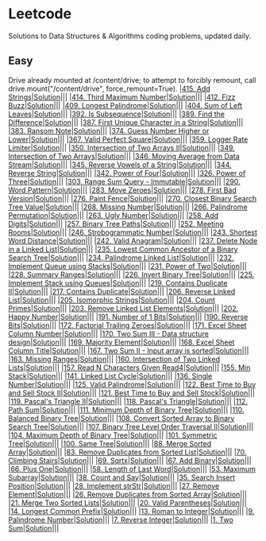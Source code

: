 # Leetcode
Solutions to Data Structures & Algorithms coding problems, updated daily.

## Easy
Drive already mounted at /content/drive; to attempt to forcibly remount, call drive.mount("/content/drive", force_remount=True).
|[415. Add Strings](../main/add-strings/README.md)|[Solution](../main/add-strings/add-strings.py)|||
|[414. Third Maximum Number](../main/third-maximum-number/README.md)|[Solution](../main/third-maximum-number/third-maximum-number.py)|||
|[412. Fizz Buzz](../main/fizz-buzz/README.md)|[Solution](../main/fizz-buzz/fizz-buzz.py)|||
|[409. Longest Palindrome](../main/longest-palindrome/README.md)|[Solution](../main/longest-palindrome/longest-palindrome.py)|||
|[404. Sum of Left Leaves](../main/sum-of-left-leaves/README.md)|[Solution](../main/sum-of-left-leaves/sum-of-left-leaves.py)|||
|[392. Is Subsequence](../main/is-subsequence/README.md)|[Solution](../main/is-subsequence/is-subsequence.py)|||
|[389. Find the Difference](../main/find-the-difference/README.md)|[Solution](../main/find-the-difference/find-the-difference.py)|||
|[387. First Unique Character in a String](../main/first-unique-character-in-a-string/README.md)|[Solution](../main/first-unique-character-in-a-string/first-unique-character-in-a-string.py)|||
|[383. Ransom Note](../main/ransom-note/README.md)|[Solution](../main/ransom-note/ransom-note.py)|||
|[374. Guess Number Higher or Lower](../main/guess-number-higher-or-lower/README.md)|[Solution](../main/guess-number-higher-or-lower/guess-number-higher-or-lower.py)|||
|[367. Valid Perfect Square](../main/valid-perfect-square/README.md)|[Solution](../main/valid-perfect-square/valid-perfect-square.py)|||
|[359. Logger Rate Limiter](../main/logger-rate-limiter/README.md)|[Solution](../main/logger-rate-limiter/logger-rate-limiter.py)|||
|[350. Intersection of Two Arrays II](../main/intersection-of-two-arrays-ii/README.md)|[Solution](../main/intersection-of-two-arrays-ii/intersection-of-two-arrays-ii.py)|||
|[349. Intersection of Two Arrays](../main/intersection-of-two-arrays/README.md)|[Solution](../main/intersection-of-two-arrays/intersection-of-two-arrays.py)|||
|[346. Moving Average from Data Stream](../main/moving-average-from-data-stream/README.md)|[Solution](../main/moving-average-from-data-stream/moving-average-from-data-stream.py)|||
|[345. Reverse Vowels of a String](../main/reverse-vowels-of-a-string/README.md)|[Solution](../main/reverse-vowels-of-a-string/reverse-vowels-of-a-string.py)|||
|[344. Reverse String](../main/reverse-string/README.md)|[Solution](../main/reverse-string/reverse-string.py)|||
|[342. Power of Four](../main/power-of-four/README.md)|[Solution](../main/power-of-four/power-of-four.py)|||
|[326. Power of Three](../main/power-of-three/README.md)|[Solution](../main/power-of-three/power-of-three.py)|||
|[303. Range Sum Query - Immutable](../main/range-sum-queryimmutable/README.md)|[Solution](../main/range-sum-queryimmutable/range-sum-queryimmutable.py)|||
|[290. Word Pattern](../main/word-pattern/README.md)|[Solution](../main/word-pattern/word-pattern.py)|||
|[283. Move Zeroes](../main/move-zeroes/README.md)|[Solution](../main/move-zeroes/move-zeroes.py)|||
|[278. First Bad Version](../main/first-bad-version/README.md)|[Solution](../main/first-bad-version/first-bad-version.py)|||
|[276. Paint Fence](../main/paint-fence/README.md)|[Solution](../main/paint-fence/paint-fence.py)|||
|[270. Closest Binary Search Tree Value](../main/closest-binary-search-tree-value/README.md)|[Solution](../main/closest-binary-search-tree-value/closest-binary-search-tree-value.py)|||
|[268. Missing Number](../main/missing-number/README.md)|[Solution](../main/missing-number/missing-number.py)|||
|[266. Palindrome Permutation](../main/palindrome-permutation/README.md)|[Solution](../main/palindrome-permutation/palindrome-permutation.py)|||
|[263. Ugly Number](../main/ugly-number/README.md)|[Solution](../main/ugly-number/ugly-number.py)|||
|[258. Add Digits](../main/add-digits/README.md)|[Solution](../main/add-digits/add-digits.py)|||
|[257. Binary Tree Paths](../main/binary-tree-paths/README.md)|[Solution](../main/binary-tree-paths/binary-tree-paths.py)|||
|[252. Meeting Rooms](../main/meeting-rooms/README.md)|[Solution](../main/meeting-rooms/meeting-rooms.py)|||
|[246. Strobogrammatic Number](../main/strobogrammatic-number/README.md)|[Solution](../main/strobogrammatic-number/strobogrammatic-number.py)|||
|[243. Shortest Word Distance](../main/shortest-word-distance/README.md)|[Solution](../main/shortest-word-distance/shortest-word-distance.py)|||
|[242. Valid Anagram](../main/valid-anagram/README.md)|[Solution](../main/valid-anagram/valid-anagram.py)|||
|[237. Delete Node in a Linked List](../main/delete-node-in-a-linked-list/README.md)|[Solution](../main/delete-node-in-a-linked-list/delete-node-in-a-linked-list.py)|||
|[235. Lowest Common Ancestor of a Binary Search Tree](../main/lowest-common-ancestor-of-a-binary-search-tree/README.md)|[Solution](../main/lowest-common-ancestor-of-a-binary-search-tree/lowest-common-ancestor-of-a-binary-search-tree.py)|||
|[234. Palindrome Linked List](../main/palindrome-linked-list/README.md)|[Solution](../main/palindrome-linked-list/palindrome-linked-list.py)|||
|[232. Implement Queue using Stacks](../main/implement-queue-using-stacks/README.md)|[Solution](../main/implement-queue-using-stacks/implement-queue-using-stacks.py)|||
|[231. Power of Two](../main/power-of-two/README.md)|[Solution](../main/power-of-two/power-of-two.py)|||
|[228. Summary Ranges](../main/summary-ranges/README.md)|[Solution](../main/summary-ranges/summary-ranges.py)|||
|[226. Invert Binary Tree](../main/invert-binary-tree/README.md)|[Solution](../main/invert-binary-tree/invert-binary-tree.py)|||
|[225. Implement Stack using Queues](../main/implement-stack-using-queues/README.md)|[Solution](../main/implement-stack-using-queues/implement-stack-using-queues.py)|||
|[219. Contains Duplicate II](../main/contains-duplicate-ii/README.md)|[Solution](../main/contains-duplicate-ii/contains-duplicate-ii.py)|||
|[217. Contains Duplicate](../main/contains-duplicate/README.md)|[Solution](../main/contains-duplicate/contains-duplicate.py)|||
|[206. Reverse Linked List](../main/reverse-linked-list/README.md)|[Solution](../main/reverse-linked-list/reverse-linked-list.py)|||
|[205. Isomorphic Strings](../main/isomorphic-strings/README.md)|[Solution](../main/isomorphic-strings/isomorphic-strings.py)|||
|[204. Count Primes](../main/count-primes/README.md)|[Solution](../main/count-primes/count-primes.py)|||
|[203. Remove Linked List Elements](../main/remove-linked-list-elements/README.md)|[Solution](../main/remove-linked-list-elements/remove-linked-list-elements.py)|||
|[202. Happy Number](../main/happy-number/README.md)|[Solution](../main/happy-number/happy-number.py)|||
|[191. Number of 1 Bits](../main/number-of-1-bits/README.md)|[Solution](../main/number-of-1-bits/number-of-1-bits.py)|||
|[190. Reverse Bits](../main/reverse-bits/README.md)|[Solution](../main/reverse-bits/reverse-bits.py)|||
|[172. Factorial Trailing Zeroes](../main/factorial-trailing-zeroes/README.md)|[Solution](../main/factorial-trailing-zeroes/factorial-trailing-zeroes.py)|||
|[171. Excel Sheet Column Number](../main/excel-sheet-column-number/README.md)|[Solution](../main/excel-sheet-column-number/excel-sheet-column-number.py)|||
|[170. Two Sum III - Data structure design](../main/two-sum-iiidata-structure-design/README.md)|[Solution](../main/two-sum-iiidata-structure-design/two-sum-iiidata-structure-design.py)|||
|[169. Majority Element](../main/majority-element/README.md)|[Solution](../main/majority-element/majority-element.py)|||
|[168. Excel Sheet Column Title](../main/excel-sheet-column-title/README.md)|[Solution](../main/excel-sheet-column-title/excel-sheet-column-title.py)|||
|[167. Two Sum II - Input array is sorted](../main/two-sum-iiinput-array-is-sorted/README.md)|[Solution](../main/two-sum-iiinput-array-is-sorted/two-sum-iiinput-array-is-sorted.py)|||
|[163. Missing Ranges](../main/missing-ranges/README.md)|[Solution](../main/missing-ranges/missing-ranges.py)|||
|[160. Intersection of Two Linked Lists](../main/intersection-of-two-linked-lists/README.md)|[Solution](../main/intersection-of-two-linked-lists/intersection-of-two-linked-lists.py)|||
|[157. Read N Characters Given Read4](../main/read-n-characters-given-read4/README.md)|[Solution](../main/read-n-characters-given-read4/read-n-characters-given-read4.py)|||
|[155. Min Stack](../main/min-stack/README.md)|[Solution](../main/min-stack/min-stack.py)|||
|[141. Linked List Cycle](../main/linked-list-cycle/README.md)|[Solution](../main/linked-list-cycle/linked-list-cycle.py)|||
|[136. Single Number](../main/single-number/README.md)|[Solution](../main/single-number/single-number.py)|||
|[125. Valid Palindrome](../main/valid-palindrome/README.md)|[Solution](../main/valid-palindrome/valid-palindrome.py)|||
|[122. Best Time to Buy and Sell Stock II](../main/best-time-to-buy-and-sell-stock-ii/README.md)|[Solution](../main/best-time-to-buy-and-sell-stock-ii/best-time-to-buy-and-sell-stock-ii.py)|||
|[121. Best Time to Buy and Sell Stock](../main/best-time-to-buy-and-sell-stock/README.md)|[Solution](../main/best-time-to-buy-and-sell-stock/best-time-to-buy-and-sell-stock.py)|||
|[119. Pascal's Triangle II](../main/pascals-triangle-ii/README.md)|[Solution](../main/pascals-triangle-ii/pascals-triangle-ii.py)|||
|[118. Pascal's Triangle](../main/pascals-triangle/README.md)|[Solution](../main/pascals-triangle/pascals-triangle.py)|||
|[112. Path Sum](../main/path-sum/README.md)|[Solution](../main/path-sum/path-sum.py)|||
|[111. Minimum Depth of Binary Tree](../main/minimum-depth-of-binary-tree/README.md)|[Solution](../main/minimum-depth-of-binary-tree/minimum-depth-of-binary-tree.py)|||
|[110. Balanced Binary Tree](../main/balanced-binary-tree/README.md)|[Solution](../main/balanced-binary-tree/balanced-binary-tree.py)|||
|[108. Convert Sorted Array to Binary Search Tree](../main/convert-sorted-array-to-binary-search-tree/README.md)|[Solution](../main/convert-sorted-array-to-binary-search-tree/convert-sorted-array-to-binary-search-tree.py)|||
|[107. Binary Tree Level Order Traversal II](../main/binary-tree-level-order-traversal-ii/README.md)|[Solution](../main/binary-tree-level-order-traversal-ii/binary-tree-level-order-traversal-ii.py)|||
|[104. Maximum Depth of Binary Tree](../main/maximum-depth-of-binary-tree/README.md)|[Solution](../main/maximum-depth-of-binary-tree/maximum-depth-of-binary-tree.py)|||
|[101. Symmetric Tree](../main/symmetric-tree/README.md)|[Solution](../main/symmetric-tree/symmetric-tree.py)|||
|[100. Same Tree](../main/same-tree/README.md)|[Solution](../main/same-tree/same-tree.py)|||
|[88. Merge Sorted Array](../main/merge-sorted-array/README.md)|[Solution](../main/merge-sorted-array/merge-sorted-array.py)|||
|[83. Remove Duplicates from Sorted List](../main/remove-duplicates-from-sorted-list/README.md)|[Solution](../main/remove-duplicates-from-sorted-list/remove-duplicates-from-sorted-list.py)|||
|[70. Climbing Stairs](../main/climbing-stairs/README.md)|[Solution](../main/climbing-stairs/climbing-stairs.py)|||
|[69. Sqrtx](../main/sqrtx/README.md)|[Solution](../main/sqrtx/sqrtx.py)|||
|[67. Add Binary](../main/add-binary/README.md)|[Solution](../main/add-binary/add-binary.py)|||
|[66. Plus One](../main/plus-one/README.md)|[Solution](../main/plus-one/plus-one.py)|||
|[58. Length of Last Word](../main/length-of-last-word/README.md)|[Solution](../main/length-of-last-word/length-of-last-word.py)|||
|[53. Maximum Subarray](../main/maximum-subarray/README.md)|[Solution](../main/maximum-subarray/maximum-subarray.py)|||
|[38. Count and Say](../main/count-and-say/README.md)|[Solution](../main/count-and-say/count-and-say.py)|||
|[35. Search Insert Position](../main/search-insert-position/README.md)|[Solution](../main/search-insert-position/search-insert-position.py)|||
|[28. Implement strStr](../main/implement-strstr/README.md)|[Solution](../main/implement-strstr/implement-strstr.py)|||
|[27. Remove Element](../main/remove-element/README.md)|[Solution](../main/remove-element/remove-element.py)|||
|[26. Remove Duplicates from Sorted Array](../main/remove-duplicates-from-sorted-array/README.md)|[Solution](../main/remove-duplicates-from-sorted-array/remove-duplicates-from-sorted-array.py)|||
|[21. Merge Two Sorted Lists](../main/merge-two-sorted-lists/README.md)|[Solution](../main/merge-two-sorted-lists/merge-two-sorted-lists.py)|||
|[20. Valid Parentheses](../main/valid-parentheses/README.md)|[Solution](../main/valid-parentheses/valid-parentheses.py)|||
|[14. Longest Common Prefix](../main/longest-common-prefix/README.md)|[Solution](../main/longest-common-prefix/longest-common-prefix.py)|||
|[13. Roman to Integer](../main/roman-to-integer/README.md)|[Solution](../main/roman-to-integer/roman-to-integer.py)|||
|[9. Palindrome Number](../main/palindrome-number/README.md)|[Solution](../main/palindrome-number/palindrome-number.py)|||
|[7. Reverse Integer](../main/reverse-integer/README.md)|[Solution](../main/reverse-integer/reverse-integer.py)|||
|[1. Two Sum](../main/two-sum/README.md)|[Solution](../main/two-sum/two-sum.py)|||
